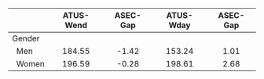 
|                      |    ATUS-Wend |     ASEC-Gap |    ATUS-Wday |     ASEC-Gap |
| -------------------- | :----------: | :----------: | :----------: | :----------: |
| Gender               |              |              |              |              |
| &nbsp;&nbsp;Men      |       184.55 |        -1.42 |       153.24 |         1.01 |
| &nbsp;&nbsp;Women    |       196.59 |        -0.28 |       198.61 |         2.68 |

